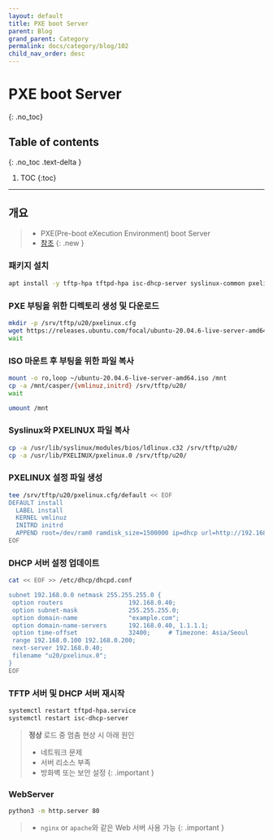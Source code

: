 ```yaml
---
layout: default
title: PXE boot Server
parent: Blog
grand_parent: Category
permalink: docs/category/blog/102
child_nav_order: desc
---
```

# PXE boot Server
{: .no_toc}

## Table of contents
{: .no_toc .text-delta }

1. TOC
{:toc}

---
## 개요

> - PXE(Pre-boot eXecution Environment) boot Server
> - [참조](https://ubuntu.com/server/docs/install/netboot-amd64)
{: .new }

### 패키지 설치
```bash
apt install -y tftp-hpa tftpd-hpa isc-dhcp-server syslinux-common pxelinux
```

### PXE 부팅을 위한 디렉토리 생성 및 다운로드

```bash
mkdir -p /srv/tftp/u20/pxelinux.cfg
wget https://releases.ubuntu.com/focal/ubuntu-20.04.6-live-server-amd64.iso -O ubuntu-20.04.6-live-server-amd64.iso
wait
```

### ISO 마운트 후 부팅을 위한 파일 복사

```bash
mount -o ro,loop ~/ubuntu-20.04.6-live-server-amd64.iso /mnt
cp -a /mnt/casper/{vmlinuz,initrd} /srv/tftp/u20/
wait

umount /mnt
```

### Syslinux와 PXELINUX 파일 복사

```bash
cp -a /usr/lib/syslinux/modules/bios/ldlinux.c32 /srv/tftp/u20/
cp -a /usr/lib/PXELINUX/pxelinux.0 /srv/tftp/u20/
```



### PXELINUX 설정 파일 생성

```bash
tee /srv/tftp/u20/pxelinux.cfg/default << EOF
DEFAULT install
  LABEL install
  KERNEL vmlinuz
  INITRD initrd
  APPEND root=/dev/ram0 ramdisk_size=1500000 ip=dhcp url=http://192.168.0.40/ubuntu-20.04.6-live-server-amd64.iso
EOF
```
### DHCP 서버 설정 업데이트

```bash
cat << EOF >> /etc/dhcp/dhcpd.conf

subnet 192.168.0.0 netmask 255.255.255.0 {
 option routers                  192.168.0.40;
 option subnet-mask              255.255.255.0;
 option domain-name              "example.com";
 option domain-name-servers      192.168.0.40, 1.1.1.1;
 option time-offset              32400;     # Timezone: Asia/Seoul
 range 192.168.0.100 192.168.0.200;
 next-server 192.168.0.40;
 filename "u20/pxelinux.0";
}
EOF
```

### TFTP 서버 및 DHCP 서버 재시작

```bash
systemctl restart tftpd-hpa.service
systemctl restart isc-dhcp-server
```

> **정상** 로드 중 멈춤 현상 시 아래 원인
> - 네트워크 문제
> - 서버 리소스 부족
> - 방화벽 또는 보안 설정
{: .important }


### WebServer

```bash
python3 -m http.server 80
```

> - `nginx` or `apache`와 같은 Web 서버 사용 가능
{: .important }
